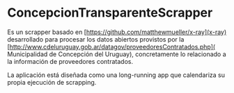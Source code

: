 ConcepcionTransparenteScrapper
==============================

Es un scrapper basado en [https://github.com/matthewmueller/x-ray](x-ray) desarrollado
para procesar los datos abiertos provistos por la [http://www.cdeluruguay.gob.ar/datagov/proveedoresContratados.php](
Municipalidad de Concepción del Uruguay), concretamente lo relacionado a la información
de proveedores contratados.

La aplicación está diseñada como una long-running app que calendariza su propia ejecución
de scrapping.
